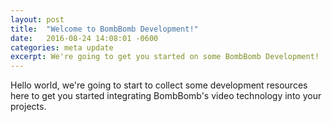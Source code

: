 ```yaml
---
layout: post
title:  "Welcome to BombBomb Development!"
date:   2016-08-24 14:08:01 -0600
categories: meta update
excerpt: We're going to get you started on some BombBomb Development!
---
```

Hello world, we're going to start to collect some development resources here to get you started integrating BombBomb's video technology into your projects.